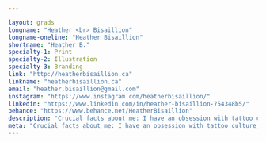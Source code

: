 ```yaml
---

layout: grads
longname: "Heather <br> Bisaillion"
longname-oneline: "Heather Bisaillion"
shortname: "Heather B."
specialty-1: Print
specialty-2: Illustration
specialty-3: Branding
link: "http://heatherbisaillion.ca"
linkname: "heatherbisaillion.ca"
email: "heather.bisaillion@gmail.com"
instagram: "https://www.instagram.com/heatherbisaillion/"
linkedin: "https://www.linkedin.com/in/heather-bisaillion-754348b5/"
behance: "https://www.behance.net/HeatherBisaillion"
description: "Crucial facts about me: I have an obsession with tattoo culture, I'm fueled primarily by coffee and definitely air-guitar alone in my room."
meta: "Crucial facts about me: I have an obsession with tattoo culture, I'm fueled primarily by coffee and definitely air-guitar alone in my room."
---
```

